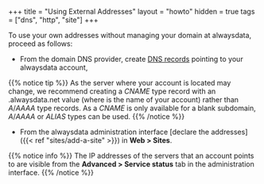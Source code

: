 +++
title = "Using External Addresses"
layout = "howto"
hidden = true
tags = ["dns", "http", "site"]
+++

To use your own addresses without managing your domain at alwaysdata, proceed as follows:

- From the domain DNS provider, create [DNS records](https://en.wikipedia.org/wiki/List_of_DNS_record_types) pointing to your alwaysdata account,

{{% notice tip %}}
As the server where your account is located may change, we recommend creating a *CNAME* type record with an <account>.alwaysdata.net value (where <account> is the name of your account) rather than *A*/*AAAA* type records. As a *CNAME* is only available for a blank subdomain, *A*/*AAAA* or *ALIAS* types can be used.
{{% /notice %}}

- From the alwaysdata administration interface [declare the addresses]({{< ref "sites/add-a-site" >}}) in **Web > Sites**.

{{% notice info %}}
The IP addresses of the servers that an account points to are visible from the **Advanced > Service status** tab in the administration interface.
{{% /notice %}}
